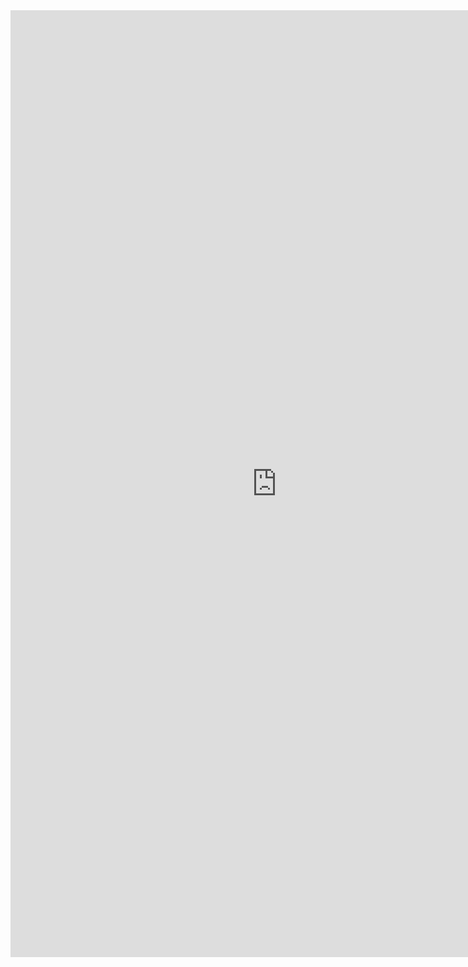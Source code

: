 <iframe src="https://math-for-dummies.github.io/g" style="border:0px #ffffff none;" name="myiFrame" scrolling="yes" frameborder="0" marginheight="0px" marginwidth="0px" height="1515px" width="851px" allowfullscreen></iframe>

